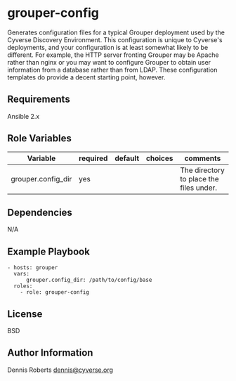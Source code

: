 grouper-config
==============

Generates configuration files for a typical Grouper deployment used by the
Cyverse Discovery Environment. This configuration is unique to Cyverse's
deployments, and your configuration is at least somewhat likely to be different.
For example, the HTTP server fronting Grouper may be Apache rather than nginx
or you may want to configure Grouper to obtain user information from a database
rather than from LDAP. These configuration templates do provide a decent starting
point, however.

Requirements
------------

Ansible 2.x

Role Variables
--------------

|   Variable         | required | default | choices | comments                                |
|--------------------|----------|---------|---------|-----------------------------------------|
| grouper.config_dir | yes      |         |         | The directory to place the files under. |

Dependencies
------------

N/A

Example Playbook
----------------

    - hosts: grouper
      vars:
          grouper.config_dir: /path/to/config/base
      roles:
        - role: grouper-config

License
-------

BSD

Author Information
------------------

Dennis Roberts <dennis@cyverse.org>
